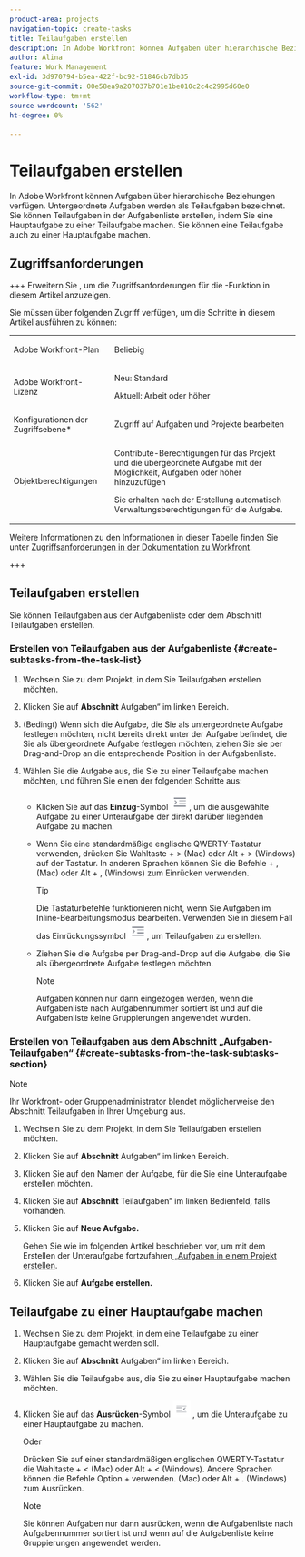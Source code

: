 ```yaml
---
product-area: projects
navigation-topic: create-tasks
title: Teilaufgaben erstellen
description: In Adobe Workfront können Aufgaben über hierarchische Beziehungen verfügen. Untergeordnete Aufgaben werden als Teilaufgaben bezeichnet. Sie können Teilaufgaben in der Aufgabenliste erstellen, indem Sie eine Hauptaufgabe zu einer Teilaufgabe machen. Sie können eine Teilaufgabe auch zu einer Hauptaufgabe machen.
author: Alina
feature: Work Management
exl-id: 3d970794-b5ea-422f-bc92-51846cb7db35
source-git-commit: 00e58ea9a207037b701e1be010c2c4c2995d60e0
workflow-type: tm+mt
source-wordcount: '562'
ht-degree: 0%

---
```


# Teilaufgaben erstellen

<!-- Audited: 01/2025 -->

In Adobe Workfront können Aufgaben über hierarchische Beziehungen verfügen. Untergeordnete Aufgaben werden als Teilaufgaben bezeichnet. Sie können Teilaufgaben in der Aufgabenliste erstellen, indem Sie eine Hauptaufgabe zu einer Teilaufgabe machen. Sie können eine Teilaufgabe auch zu einer Hauptaufgabe machen.

## Zugriffsanforderungen

+++ Erweitern Sie , um die Zugriffsanforderungen für die -Funktion in diesem Artikel anzuzeigen.

Sie müssen über folgenden Zugriff verfügen, um die Schritte in diesem Artikel ausführen zu können:

<table style="table-layout:auto"> 
 <col> 
 <col> 
 <tbody> 
  <tr> 
   <td role="rowheader">Adobe Workfront-Plan</td> 
   <td> <p>Beliebig</p> </td> 
  </tr> 
  <tr> 
   <td role="rowheader">Adobe Workfront-Lizenz</td> 
   <td> 
   <p>Neu: Standard</p>
   <p>Aktuell: Arbeit oder höher</p> </td> 
  </tr> 
  <tr> 
   <td role="rowheader">Konfigurationen der Zugriffsebene*</td> 
   <td> <p>Zugriff auf Aufgaben und Projekte bearbeiten</p>  </td> 
  </tr> 
  <tr> 
   <td role="rowheader">Objektberechtigungen</td> 
   <td> <p>Contribute-Berechtigungen für das Projekt und die übergeordnete Aufgabe mit der Möglichkeit, Aufgaben oder höher hinzuzufügen</p> <p>Sie erhalten nach der Erstellung automatisch Verwaltungsberechtigungen für die Aufgabe.</p>  </td> 
  </tr> 
 </tbody> 
</table>

Weitere Informationen zu den Informationen in dieser Tabelle finden Sie unter [Zugriffsanforderungen in der Dokumentation zu Workfront](/help/quicksilver/administration-and-setup/add-users/access-levels-and-object-permissions/access-level-requirements-in-documentation.md).

+++

## Teilaufgaben erstellen

Sie können Teilaufgaben aus der Aufgabenliste oder dem Abschnitt Teilaufgaben erstellen.

### Erstellen von Teilaufgaben aus der Aufgabenliste {#create-subtasks-from-the-task-list}

1. Wechseln Sie zu dem Projekt, in dem Sie Teilaufgaben erstellen möchten.
1. Klicken Sie auf **Abschnitt** Aufgaben“ im linken Bereich.
1. (Bedingt) Wenn sich die Aufgabe, die Sie als untergeordnete Aufgabe festlegen möchten, nicht bereits direkt unter der Aufgabe befindet, die Sie als übergeordnete Aufgabe festlegen möchten, ziehen Sie sie per Drag-and-Drop an die entsprechende Position in der Aufgabenliste.
1. Wählen Sie die Aufgabe aus, die Sie zu einer Teilaufgabe machen möchten, und führen Sie einen der folgenden Schritte aus:

   * Klicken Sie auf das **Einzug**-Symbol ![](assets/indent-icon-nwe-33x29.png), um die ausgewählte Aufgabe zu einer Unteraufgabe der direkt darüber liegenden Aufgabe zu machen.
   * Wenn Sie eine standardmäßige englische QWERTY-Tastatur verwenden, drücken Sie Wahltaste + > (Mac) oder Alt + > (Windows) auf der Tastatur. In anderen Sprachen können Sie die Befehle + , (Mac) oder Alt + , (Windows) zum Einrücken verwenden.

     >[!TIP]
     >
     >Die Tastaturbefehle funktionieren nicht, wenn Sie Aufgaben im Inline-Bearbeitungsmodus bearbeiten. Verwenden Sie in diesem Fall das Einrückungssymbol ![](assets/indent-icon-nwe-33x29.png), um Teilaufgaben zu erstellen.

   * Ziehen Sie die Aufgabe per Drag-and-Drop auf die Aufgabe, die Sie als übergeordnete Aufgabe festlegen möchten.

     >[!NOTE]
     >
     >Aufgaben können nur dann eingezogen werden, wenn die Aufgabenliste nach Aufgabennummer sortiert ist und auf die Aufgabenliste keine Gruppierungen angewendet wurden.

### Erstellen von Teilaufgaben aus dem Abschnitt „Aufgaben-Teilaufgaben“ {#create-subtasks-from-the-task-subtasks-section}

>[!NOTE]
>
>Ihr Workfront- oder Gruppenadministrator blendet möglicherweise den Abschnitt Teilaufgaben in Ihrer Umgebung aus.

1. Wechseln Sie zu dem Projekt, in dem Sie Teilaufgaben erstellen möchten.
1. Klicken Sie auf **Abschnitt** Aufgaben“ im linken Bereich.
1. Klicken Sie auf den Namen der Aufgabe, für die Sie eine Unteraufgabe erstellen möchten.
1. Klicken Sie auf **Abschnitt** Teilaufgaben“ im linken Bedienfeld, falls vorhanden.
1. Klicken Sie auf **Neue Aufgabe.**

   Gehen Sie wie im folgenden Artikel beschrieben vor, um mit dem Erstellen der Unteraufgabe fortzufahren[ „Aufgaben in einem Projekt erstellen](../../../manage-work/tasks/create-tasks/create-tasks-in-project.md).

1. Klicken Sie auf **Aufgabe erstellen.**

## Teilaufgabe zu einer Hauptaufgabe machen

1. Wechseln Sie zu dem Projekt, in dem eine Teilaufgabe zu einer Hauptaufgabe gemacht werden soll.
1. Klicken Sie auf **Abschnitt** Aufgaben“ im linken Bereich.
1. Wählen Sie die Teilaufgabe aus, die Sie zu einer Hauptaufgabe machen möchten.
1. Klicken Sie auf das **Ausrücken**-Symbol ![](assets/outdent-icon-nwe-31x29.png) , um die Unteraufgabe zu einer Hauptaufgabe zu machen.

   Oder

   Drücken Sie auf einer standardmäßigen englischen QWERTY-Tastatur die Wahltaste + &lt; (Mac) oder Alt + &lt; (Windows). Andere Sprachen können die Befehle Option + verwenden. (Mac) oder Alt + . (Windows) zum Ausrücken.

   >[!NOTE]
   >
   >Sie können Aufgaben nur dann ausrücken, wenn die Aufgabenliste nach Aufgabennummer sortiert ist und wenn auf die Aufgabenliste keine Gruppierungen angewendet werden.

